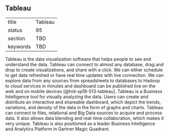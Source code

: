 ## Tableau


|          |         |
| -------- | ------- |
| title    | Tableau |
| status   | 95      |
| section  | TBD     |
| keywords | TBD     |




Tableau is the data visualization software that helps people to see and
understand the data. Tableau can connect to almost any database, drag
and drop to create visualizations, and share with a click. We can either
schedule to get data refreshed or have real time updates with live
connection. We can explore data from any sources from spreadsheets to
databases to Hadoop to cloud services in minutes and dashboard can be
published live on the web and on mobile devices [@hid-sp18-513-tableau].
Tableau is a Business Intelligence tool for visually analyzing the data.
Users can create and distribute an interactive and shareable dashboard,
which depict the trends, variations, and density of the data in the form
of graphs and charts. Tableau can connect to files, relational and Big
Data sources to acquire and process data. It also allows data blending
and real-time collaboration, which makes it very unique. Tableau is also
positioned as a leader Business Intelligence and Analytics Platform in
Gartner Magic Quadrant.

